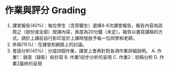 # 作業與評分 Grading

1. 課堂報告(40%)：每位學生（含旁聽生）選擇4-6次課堂報告，報告內容為該周之（部份或全部）授課內容，長度為20分鐘（未定）。報告以書寫講稿的方式，請於上課前自行影印並於上課時發放予每一位同學和老師。
2. 參與(15%)：在課堂和網路上的討論。
3. 會話分析(45%)：分成四個作業，課堂上會再針對各項作業詳細說明。
	A. 作業1：錄音（錄影）和抄寫
	B. 作業1初步分析的呈現
	C. 作業2：初稿分析
	D. 作業2最終的呈現
	
